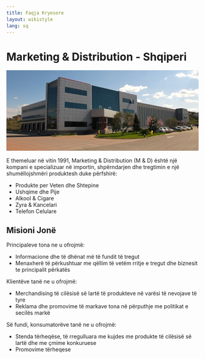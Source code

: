 ```yaml
---
title: Faqja Kryesore
layout: wikistyle
lang: sq
---
```


Marketing & Distribution - Shqiperi
===================================


<div style="text-align: center;"><img class="border" src="images/MD-offices.jpg" alt="M&amp;D Headquarters" /></div>

E themeluar në vitin 1991, Marketing & Distribution (M & D) është një kompani e specializuar në importin, shpërndarjen dhe tregtimin e një shumëllojshmëri produktesh duke përfshirë:

* Produkte per Veten dhe Shtepine
* Ushqime dhe Pije
* Alkool & Cigare
* Zyra & Kancelari
* Telefon Celulare


Misioni Jonë
------------
Principaleve tona ne u ofrojmë:
* Informacione dhe të dhënat më të fundit të tregut
* Menaxherë të përkushtuar me qëllim të vetëm rritje e tregut dhe biznesit te principalit përkatës

Klientëve tanë ne u ofrojmë:
* Merchandising të cilësisë së lartë të produkteve në varësi të nevojave të tyre
* Reklama dhe promovime të markave tona në përputhje me politikat e secilës markë

Së fundi, konsumatorëve tanë ne u ofrojmë:
* Stenda tërheqëse, të rregulluara me kujdes me produkte të cilësisë së lartë dhe me çmime konkuruese
* Promovime tërheqese

